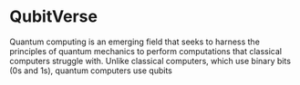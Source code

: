 # QubitVerse
Quantum computing is an emerging field that seeks to harness the principles of quantum mechanics to perform computations that classical computers struggle with. Unlike classical computers, which use binary bits (0s and 1s), quantum computers use qubits
